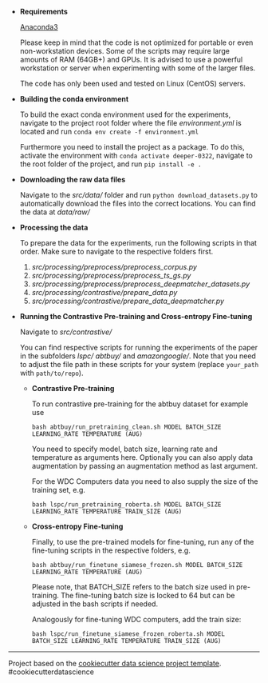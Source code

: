 * **Requirements**

    [Anaconda3](https://www.anaconda.com/products/individual)

    Please keep in mind that the code is not optimized for portable or even non-workstation devices. Some of the scripts may require large amounts of RAM (64GB+) and GPUs. It is advised to use a powerful workstation or server when experimenting with some of the larger files.

    The code has only been used and tested on Linux (CentOS) servers.

* **Building the conda environment**

    To build the exact conda environment used for the experiments, navigate to the project root folder where the file *environment.yml* is located and run ```conda env create -f environment.yml```
    
    Furthermore you need to install the project as a package. To do this, activate the environment with ```conda activate deeper-0322```, navigate to the root folder of the project, and run ```pip install -e .```

* **Downloading the raw data files**

    Navigate to the *src/data/* folder and run ```python download_datasets.py``` to automatically download the files into the correct locations.
    You can find the data at *data/raw/*

* **Processing the data**

    To prepare the data for the experiments, run the following scripts in that order. Make sure to navigate to the respective folders first.
    
    1. *src/processing/preprocess/preprocess_corpus.py*
    2. *src/processing/preprocess/preprocess_ts_gs.py*
    3. *src/processing/preprocess/preprocess_deepmatcher_datasets.py*
    4. *src/processing/contrastive/prepare_data.py*
	5. *src/processing/contrastive/prepare_data_deepmatcher.py*

* **Running the Contrastive Pre-training and Cross-entropy Fine-tuning**

    Navigate to *src/contrastive/*
    
	You can find respective scripts for running the experiments of the paper in the subfolders *lspc/* *abtbuy/* and *amazongoogle/*. Note that you need to adjust the file path in these scripts for your system (replace ```your_path``` with ```path/to/repo```).
	
	* **Contrastive Pre-training**
	
		To run contrastive pre-training for the abtbuy dataset for example use 

		```bash abtbuy/run_pretraining_clean.sh MODEL BATCH_SIZE LEARNING_RATE TEMPERATURE (AUG)```

		You need to specify model, batch size, learning rate and temperature as arguments here. Optionally you can also apply data augmentation by passing an augmentation method as last argument.

		For the WDC Computers data you need to also supply the size of the training set, e.g. 

		```bash lspc/run_pretraining_roberta.sh MODEL BATCH_SIZE LEARNING_RATE TEMPERATURE TRAIN_SIZE (AUG)```
	
	* **Cross-entropy Fine-tuning**
	
		Finally, to use the pre-trained models for fine-tuning, run any of the fine-tuning scripts in the respective folders, e.g. 

		```bash abtbuy/run_finetune_siamese_frozen.sh MODEL BATCH_SIZE LEARNING_RATE TEMPERATURE (AUG)``` 

		Please note, that BATCH_SIZE refers to the batch size used in pre-training. The fine-tuning batch size is locked to 64 but can be adjusted in the bash scripts if needed.

		Analogously for fine-tuning WDC computers, add the train size: 

		```bash lspc/run_finetune_siamese_frozen_roberta.sh MODEL BATCH_SIZE LEARNING_RATE TEMPERATURE TRAIN_SIZE (AUG)```

	
--------

Project based on the [cookiecutter data science project template](https://drivendata.github.io/cookiecutter-data-science/). #cookiecutterdatascience
